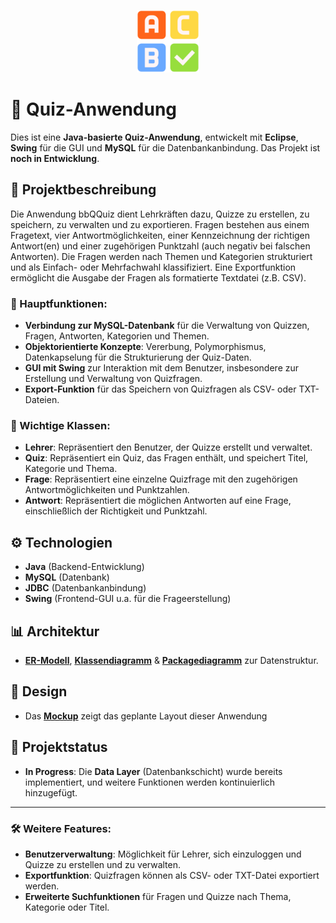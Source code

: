 <p align="center">
  <img src="/images/answer.png" width="100" alt="logo" />
</p>

# 🎯 Quiz-Anwendung
Dies ist eine **Java-basierte Quiz-Anwendung**, entwickelt mit **Eclipse**, **Swing** für die GUI und **MySQL** für die Datenbankanbindung. Das Projekt ist **noch in Entwicklung**.
## 📝 Projektbeschreibung
Die Anwendung bbQQuiz dient Lehrkräften dazu, Quizze zu erstellen, zu speichern, zu verwalten und zu exportieren. Fragen bestehen aus einem Fragetext, vier Antwortmöglichkeiten, einer Kennzeichnung der richtigen Antwort(en) und einer zugehörigen Punktzahl (auch negativ bei falschen Antworten).
Die Fragen werden nach Themen und Kategorien strukturiert und als Einfach- oder Mehrfachwahl klassifiziert. Eine Exportfunktion ermöglicht die Ausgabe der Fragen als formatierte Textdatei (z.B. CSV).
### 📌 Hauptfunktionen:
- **Verbindung zur MySQL-Datenbank**  für die Verwaltung von Quizzen, Fragen, Antworten, Kategorien und Themen.
- **Objektorientierte Konzepte**: Vererbung, Polymorphismus, Datenkapselung für die Strukturierung der Quiz-Daten.
- **GUI mit Swing** zur Interaktion mit dem Benutzer, insbesondere zur Erstellung und Verwaltung von Quizfragen.
- **Export-Funktion** für das Speichern von Quizfragen als CSV- oder TXT-Dateien.
### 👥 Wichtige Klassen:
- **Lehrer**: Repräsentiert den Benutzer, der Quizze erstellt und verwaltet.
- **Quiz**: Repräsentiert ein Quiz, das Fragen enthält, und speichert Titel, Kategorie und Thema.
- **Frage**: Repräsentiert eine einzelne Quizfrage mit den zugehörigen Antwortmöglichkeiten und Punktzahlen.
- **Antwort**: Repräsentiert die möglichen Antworten auf eine Frage, einschließlich der Richtigkeit und Punktzahl.
## ⚙️ Technologien
- **Java** (Backend-Entwicklung)
- **MySQL** (Datenbank)
- **JDBC** (Datenbankanbindung)
- **Swing** (Frontend-GUI u.a. für die Frageerstellung)
## 📊 Architektur
- [**ER-Modell**](/images/mySQL_ERD.png), [**Klassendiagramm**](/images/KlassenDiagramm.png) & [**Packagediagramm**](/images/PackageDiagramm.png) zur Datenstruktur.
## 📐 Design
- Das [**Mockup**](/images/Mockup.pdf) zeigt das geplante Layout dieser Anwendung
## 🚧 Projektstatus
- **In Progress**: Die **Data Layer** (Datenbankschicht) wurde bereits implementiert, und weitere Funktionen werden kontinuierlich hinzugefügt.
---
### 🛠️ Weitere Features:
- **Benutzerverwaltung**: Möglichkeit für Lehrer, sich einzuloggen und Quizze zu erstellen und zu verwalten.
- **Exportfunktion**: Quizfragen können als CSV- oder TXT-Datei exportiert werden.
- **Erweiterte Suchfunktionen** für Fragen und Quizze nach Thema, Kategorie oder Titel.

